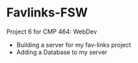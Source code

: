 # Favlinks-FSW

Project 6 for CMP 464: WebDev

- Building a server for my fav-links project
- Adding a Database to my server
